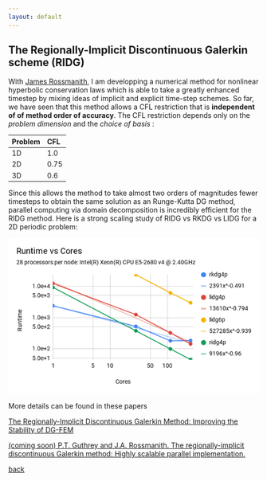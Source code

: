 ```yaml
---
layout: default
---
```


## The Regionally-Implicit Discontinuous Galerkin scheme (RIDG)

With [James Rossmanith](https://faculty.sites.iastate.edu/rossmani/), I am developping a numerical method for nonlinear hyperbolic conservation laws which is able to take a greatly enhanced timestep by mixing ideas of implicit and explicit time-step schemes.
So far, we have seen that this method allows a CFL restriction that is **independent of of method order of accuracy**. The CFL restriction depends only on the _problem dimension_ and the _choice of basis_ :

| Problem | CFL |
|:-------------|:------------------|
| 1D | 1.0   | 
| 2D | 0.75  |
| 3D | 0.6   |

Since this allows the method to take almost two orders of magnitudes fewer timesteps to obtain the same solution as an Runge-Kutta DG method, 
parallel computing via domain decomposition is incredibly efficient for the RIDG method. Here is a strong scaling study of RIDG vs RKDG vs LIDG for a 2D periodic problem: 

![manycorescaling](./images/manycorescaling.png)

More details can be found in these papers

[The Regionally-Implicit Discontinuous Galerkin Method: Improving the Stability of DG-FEM](https://arxiv.org/abs/1711.03447)

[(coming soon) P.T. Guthrey and J.A. Rossmanith. The regionally-implicit discontinuous Galerkin method: Highly scalable parallel implementation.](./)


[back](./)
